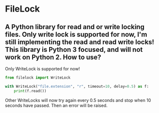 FileLock
===========
A Python library for read and or write locking files.
Only write lock is supported for now, I'm still implementing the read and read write locks!
This library is **Python 3 focused**, and will **not work on Python 2**.
How to use?
--------------
Only WriteLock is supported for now!

```python
from filelock import WriteLock

with WriteLock("file.extension", "r", timeout=10, delay=0.5) as f:
    print(f.read())
```

Other WriteLocks will now try again every 0.5 seconds and stop when 10 seconds have passed. Then an error will be raised.
